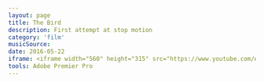 ```yaml
---
layout: page
title: The Bird
description: First attempt at stop motion
category: 'film'
musicSource:
date: 2016-05-22
iframe: <iframe width="560" height="315" src="https://www.youtube.com/embed/dprw25rC_XU?rel=0&amp;showinfo=0" frameborder="0" allowfullscreen></iframe>
tools: Adobe Premier Pro
---
```



